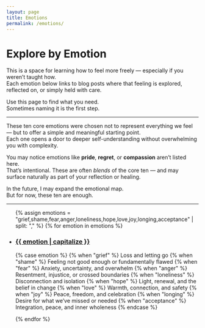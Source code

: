 ```yaml
---
layout: page
title: Emotions
permalink: /emotions/
---
```


# Explore by Emotion

This is a space for learning how to feel more freely — especially if you weren’t taught how.  
Each emotion below links to blog posts where that feeling is explored, reflected on, or simply held with care.

Use this page to find what you need.  
Sometimes naming it is the first step.

---

These ten core emotions were chosen not to represent everything we feel — but to offer a simple and meaningful starting point.  
Each one opens a door to deeper self-understanding without overwhelming you with complexity.

You may notice emotions like **pride**, **regret**, or **compassion** aren’t listed here.  
That’s intentional. These are often *blends* of the core ten — and may surface naturally as part of your reflection or healing.

In the future, I may expand the emotional map.  
But for now, these ten are enough.

---

<ul class="emotion-list">
  {% assign emotions = "grief,shame,fear,anger,loneliness,hope,love,joy,longing,acceptance" | split: "," %}
  {% for emotion in emotions %}
    <li>
      <h3><a href="/emotion/{{ emotion }}">{{ emotion | capitalize }}</a></h3>
      <p>
        {% case emotion %}
          {% when "grief" %} Loss and letting go
          {% when "shame" %} Feeling not good enough or fundamentally flawed
          {% when "fear" %} Anxiety, uncertainty, and overwhelm
          {% when "anger" %} Resentment, injustice, or crossed boundaries
          {% when "loneliness" %} Disconnection and isolation
          {% when "hope" %} Light, renewal, and the belief in change
          {% when "love" %} Warmth, connection, and safety
          {% when "joy" %} Peace, freedom, and celebration
          {% when "longing" %} Desire for what we’ve missed or needed
          {% when "acceptance" %} Integration, peace, and inner wholeness
        {% endcase %}
      </p>
    </li>
  {% endfor %}
</ul>
